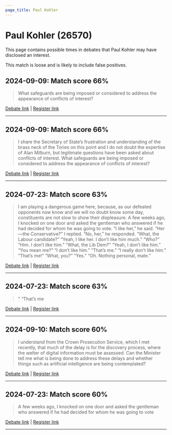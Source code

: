 ```yaml
---
page_title: Paul Kohler
---
```


# Paul Kohler  (26570)

This page contains possible times in debates that Paul Kohler may have disclosed an interest.

This match is loose and is likely to include false positives. 



## 2024-09-09: Match score 66%

>What safeguards are being imposed or considered to address the appearance of conflicts of interest?

[Debate link](https://www.theyworkforyou.com/debates/?id=2024-09-09b.577.5) | [Register link](https://www.theyworkforyou.com/mp/26570/register)


---



## 2024-09-09: Match score 66%

>I share the Secretary of State’s frustration and understanding of the brass neck of the Tories on this point and I do not doubt the expertise of Alan Milburn, but legitimate questions have been asked about conflicts of interest. What safeguards are being imposed or considered to address the appearance of conflicts of interest?

[Debate link](https://www.theyworkforyou.com/debates/?id=2024-09-09b.577.5) | [Register link](https://www.theyworkforyou.com/mp/26570/register)


---



## 2024-07-23: Match score 63%

>I am playing a dangerous game here, because, as our defeated opponents now know and we will no doubt know some day, constituents are not slow to show their displeasure. A few weeks ago, I knocked on one door and asked the gentleman who answered if he had decided for whom he was going to vote. “I like her,” he said. “Her—the Conservative?” I replied. “No, her,” he responded. “What, the Labour candidate?” “Yeah, I like her. I don’t like him much.” “Who?” “Him. I don’t like him.” “What, the Lib Dem?” “Yeah, I don’t like him.” “You mean me?” “I don’t like him.” “That’s me.” “I really don’t like him.” “That’s me!” “What, you?” “Yes.” “Oh. Nothing personal, mate.”

[Debate link](https://www.theyworkforyou.com/debates/?id=2024-07-23d.608.1) | [Register link](https://www.theyworkforyou.com/mp/26570/register)


---



## 2024-07-23: Match score 63%

>” “That’s me

[Debate link](https://www.theyworkforyou.com/debates/?id=2024-07-23d.608.1) | [Register link](https://www.theyworkforyou.com/mp/26570/register)


---



## 2024-09-10: Match score 60%

>I understand from the Crown Prosecution Service, which I met recently, that much of the delay is for the discovery process, where the welter of digital information must be assessed. Can the Minister tell me what is being done to address these delays and whether things such as artificial intelligence are being contemplated?

[Debate link](https://www.theyworkforyou.com/debates/?id=2024-09-10a.689.0) | [Register link](https://www.theyworkforyou.com/mp/26570/register)


---



## 2024-07-23: Match score 60%

>A few weeks ago, I knocked on one door and asked the gentleman who answered if he had decided for whom he was going to vote

[Debate link](https://www.theyworkforyou.com/debates/?id=2024-07-23d.608.1) | [Register link](https://www.theyworkforyou.com/mp/26570/register)


---

